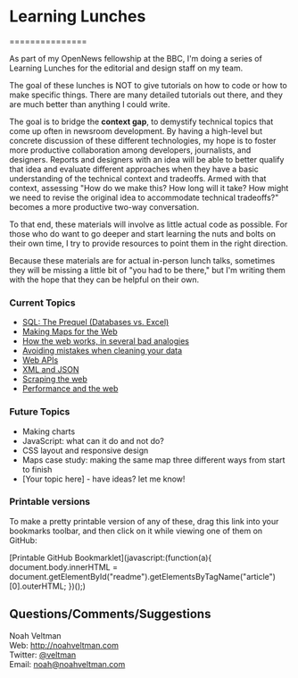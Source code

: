 # Learning Lunches #
===============

As part of my OpenNews fellowship at the BBC, I'm doing a series of Learning Lunches for the editorial and design staff on my team.

The goal of these lunches is NOT to give tutorials on how to code or how to make specific things.  There are many detailed tutorials out there, and they are much better than anything I could write.

The goal is to bridge the **context gap**, to demystify technical topics that come up often in newsroom development.  By having a high-level but concrete discussion of these different technologies, my hope is to foster more productive collaboration among developers, journalists, and designers.  Reports and designers with an idea will be able to better qualify that idea and evaluate different approaches when they have a basic understanding of the technical context and tradeoffs.  Armed with that context, assessing "How do we make this?  How long will it take?  How might we need to revise the original idea to accommodate technical tradeoffs?" becomes a more productive two-way conversation.

To that end, these materials will involve as little actual code as possible.  For those who do want to go deeper and start learning the nuts and bolts on their own time, I try to provide resources to point them in the right direction.

Because these materials are for actual in-person lunch talks, sometimes they will be missing a little bit of "you had to be there," but I'm writing them with the hope that they can be helpful on their own.

### Current Topics ###
* [SQL: The Prequel (Databases vs. Excel)](databases/)
* [Making Maps for the Web](maps/)
* [How the web works, in several bad analogies](webservers/)
* [Avoiding mistakes when cleaning your data](datahygiene/)
* [Web APIs](apis/)
* [XML and JSON](xmljson/)
* [Scraping the web](scraping/)
* [Performance and the web](performance/)

### Future Topics ###
* Making charts
* JavaScript: what can it do and not do?
* CSS layout and responsive design
* Maps case study: making the same map three different ways from start to finish
* [Your topic here] - have ideas?  let me know!

### Printable versions ###

To make a pretty printable version of any of these, drag this link into your bookmarks toolbar, and then click on it while viewing one of them on GitHub:

[Printable GitHub Bookmarklet](javascript:(function\(a\){ document.body.innerHTML = document.getElementById\("readme"\).getElementsByTagName\("article"\)[0].outerHTML; }\)\(\);)

## Questions/Comments/Suggestions ##
Noah Veltman  
Web: http://noahveltman.com  
Twitter: [@veltman](http://twitter.com/veltman)  
Email: [noah@noahveltman.com](mailto:noah@noahveltman.com)  


